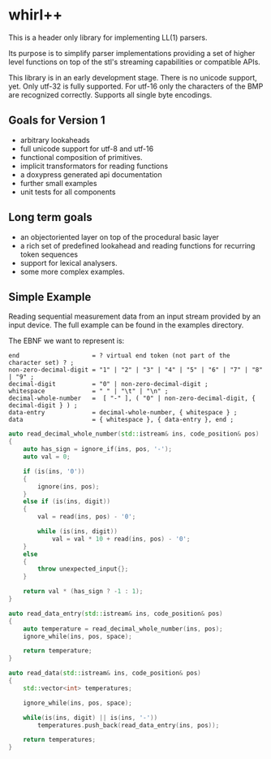 # whirl++
This is a header only library for implementing LL(1) parsers. 

Its purpose is to simplify parser implementations providing a set of higher level functions on top
of the stl's streaming capabilities or compatible APIs.

This library is in an early development stage.
There is no unicode support, yet. Only utf-32 is fully supported. For utf-16 only the characters of
the BMP are recognized correctly. Supports all single byte encodings.

## Goals for Version 1
- arbitrary lookaheads
- full unicode support for utf-8 and utf-16
- functional composition of primitives.
- implicit transformators for reading functions
- a doxypress generated api documentation
- further small examples
- unit tests for all components 

## Long term goals
- an objectoriented layer on top of the procedural basic layer
- a rich set of predefined lookahead and reading functions for recurring token sequences
- support for lexical analysers.
- some more complex examples.


## Simple Example
Reading sequential measurement data from an input stream provided by an input device. The full
example can be found in the examples directory.

The EBNF we want to represent is:

```
end                    = ? virtual end token (not part of the character set) ? ;
non-zero-decimal-digit = "1" | "2" | "3" | "4" | "5" | "6" | "7" | "8" | "9" ;
decimal-digit          = "0" | non-zero-decimal-digit ;
whitespace             = " " | "\t" | "\n" ;
decimal-whole-number   =  [ "-" ], ( "0" | non-zero-decimal-digit, { decimal-digit } ) ;
data-entry             = decimal-whole-number, { whitespace } ;
data                   = { whitespace }, { data-entry }, end ;
```

```C++
auto read_decimal_whole_number(std::istream& ins, code_position& pos)
{
    auto has_sign = ignore_if(ins, pos, '-');
    auto val = 0;

    if (is(ins, '0'))
    {
        ignore(ins, pos);
    }
    else if (is(ins, digit))
    {
        val = read(ins, pos) - '0';

        while (is(ins, digit))
            val = val * 10 + read(ins, pos) - '0';
    }
    else
    {
        throw unexpected_input{};
    }

    return val * (has_sign ? -1 : 1);
}

auto read_data_entry(std::istream& ins, code_position& pos)
{
    auto temperature = read_decimal_whole_number(ins, pos);
    ignore_while(ins, pos, space);

    return temperature;
}

auto read_data(std::istream& ins, code_position& pos)
{
    std::vector<int> temperatures;

    ignore_while(ins, pos, space);

    while(is(ins, digit) || is(ins, '-'))
        temperatures.push_back(read_data_entry(ins, pos));

    return temperatures;
}
```

